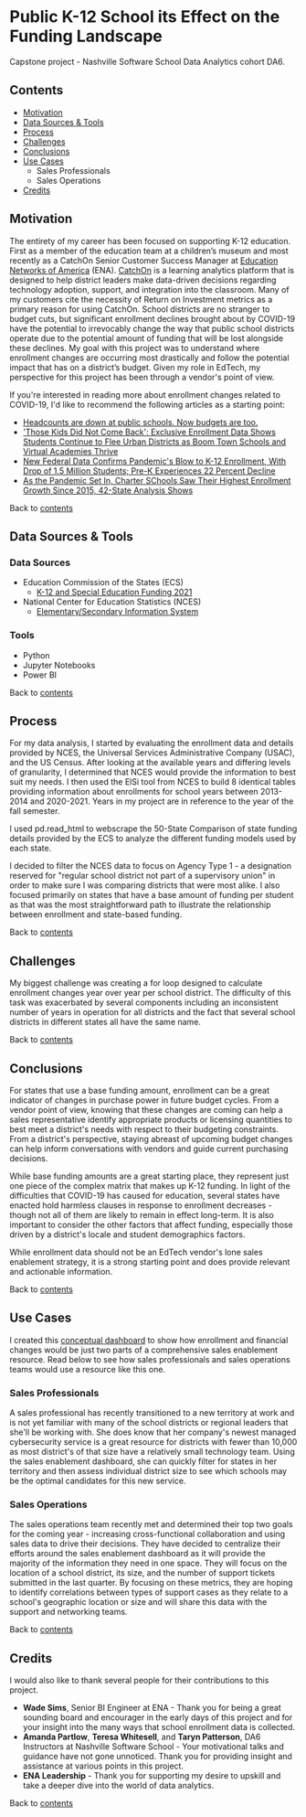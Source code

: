 # Public K-12 School its Effect on the Funding Landscape
Capstone project - Nashville Software School Data Analytics cohort DA6.
## Contents
* [Motivation](#header)
* [Data Sources & Tools](#header)
* [Process](#header)
* [Challenges](#header)
* [Conclusions](#header)
* [Use Cases](#header)
    * Sales Professionals
    * Sales Operations
* [Credits](#header)

## Motivation
The entirety of my career has been focused on supporting K-12 education. First as a member of the education team at a children’s museum and most recently as a CatchOn Senior Customer Success Manager at [Education Networks of America](https://www.ena.com/) (ENA). [CatchOn](https://www.lightspeedsystems.com/solutions/lightspeed-analytics/) is a learning analytics platform that is designed to help district leaders make data-driven decisions regarding technology adoption, support, and integration into the classroom. Many of my customers cite the necessity of Return on Investment metrics as a primary reason for using CatchOn. School districts are no stranger to budget cuts, but significant enrollment declines brought about by COVID-19 have the potential to irrevocably change the way that public school districts operate due to the potential amount of funding that will be lost alongside these declines. My goal with this project was to understand where enrollment changes are occurring most drastically and follow the potential impact that has on a district’s budget. Given my role in EdTech, my perspective for this project has been through a vendor's point of view.

If you're interested in reading more about enrollment changes related to COVID-19, I'd like to recommend the following articles as a starting point:
* [Headcounts are down at public schools. Now budgets are too.](https://apnews.com/article/covid-health-business-race-and-ethnicity-oakland-5d8956fa47149651dc09c506627c8bab)
* ['Those Kids Did Not Come Back': Exclusive Enrollment Data Shows Students Continue to Flee Urban Districts as Boom Town Schools and Virtual Academies Thrive](https://www.the74million.org/article/covid-school-enrollment-students-move-away-from-urban-districts-virtual/)
* [New Federal Data Confirms Pandemic's Blow to K-12 Enrollment, With Drop of 1.5 Million Students; Pre-K Experiences 22 Percent Decline](https://www.the74million.org/article/public-school-enrollment-down-3-percent-worst-century/)
* [As the Pandemic Set In, Charter SChools Saw Their Highest Enrollment Growth Since 2015, 42-State Analysis Shows](https://www.the74million.org/as-the-pandemic-set-in-charter-schools-saw-their-highest-enrollment-growth-since-2015-42-state-analysis-shows/)

Back to [contents](#header)

## Data Sources & Tools
### Data Sources
* Education Commission of the States (ECS)
    * [K-12 and Special Education Funding 2021](https://reports.ecs.org/comparisons/k-12-and-special-education-funding-2021)
* National Center for Education Statistics (NCES)
    * [Elementary/Secondary Information System](https://nces.ed.gov/ccd/elsi/)
### Tools
* Python
* Jupyter Notebooks
* Power BI

Back to [contents](#header)

## Process
For my data analysis, I started by evaluating the enrollment data and details provided by NCES, the Universal Services Administrative Company (USAC), and the US Census. After looking at the available years and differing levels of granularity, I determined that NCES would provide the information to best suit my needs. I then used the ElSi tool from NCES to build 8 identical tables providing information about enrollments for school years between 2013-2014 and 2020-2021. Years in my project are in reference to the year of the fall semester.

I used pd.read_html to webscrape the 50-State Comparison of state funding details provided by the ECS to analyze the different funding models used by each state. 

I decided to filter the NCES data to focus on Agency Type 1 - a designation reserved for "regular school district not part of a supervisory union" in order to make sure I was comparing districts that were most alike. I also focused primarily on states that have a base amount of funding per student as that was the most straightforward path to illustrate the relationship between enrollment and state-based funding.

Back to [contents](#header)

## Challenges
My biggest challenge was creating a for loop designed to calculate enrollment changes year over year per school district. The difficulty of this task was exacerbated by several components including an inconsistent number of years in operation for all districts and the fact that several school districts in different states all have the same name.

Back to [contents](#header)

## Conclusions
For states that use a base funding amount, enrollment can be a great indicator of changes in purchase power in future budget cycles. From a vendor point of view, knowing that these changes are coming can help a sales representative identify appropriate products or licensing quantities to best meet a district's needs with respect to their budgeting constraints. From a district's perspective, staying abreast of upcoming budget changes can help inform conversations with vendors and guide current purchasing decisions. 

While base funding amounts are a great starting place, they represent just one piece of the complex matrix that makes up K-12 funding. In light of the difficulties that COVID-19 has caused for education, several states have enacted hold harmless clauses in response to enrollment decreases - though not all of them are likely to remain in effect long-term. It is also important to consider the other factors that affect funding, especially those driven by a district's locale and student demographics factors. 

While enrollment data should not be an EdTech vendor's lone sales enablement strategy, it is a strong starting point and does provide relevant and actionable information. 

Back to [contents](#header)

## Use Cases

I created this [conceptual dashboard](https://app.powerbi.com/groups/me/reports/628ebe50-8199-4c6d-8ce1-8cfd177cfba7/ReportSection920f2b3bcb75ba7040e8) to show how enrollment and financial changes would be just two parts of a comprehensive sales enablement resource. Read below to see how sales professionals and sales operations teams would use a resource like this one.

### Sales Professionals
A sales professional has recently transitioned to a new territory at work and is not yet familiar with many of the school districts or regional leaders that she'll be working with. She does know that her company's newest managed cybersecurity service is a great resource for districts with fewer than 10,000 as most district's of that size have a relatively small technology team. Using the sales enablement dashboard, she can quickly filter for states in her territory and then assess individual district size to see which schools may be the optimal candidates for this new service. 

### Sales Operations
The sales operations team recently met and determined their top two goals for the coming year - increasing cross-functional collaboration and using sales data to drive their decisions. They have decided to centralize their efforts around the sales enablement dashboard as it will provide the majority of the information they need in one space. They will focus on the location of a school district, its size, and the number of support tickets submitted in the last quarter. By focusing on these metrics, they are hoping to identify correlations between types of support cases as they relate to a school's geographic location or size and will share this data with the support and networking teams.

Back to [contents](#header)

## Credits
I would also like to thank several people for their contributions to this project. 
* **Wade Sims**, Senior BI Engineer at ENA - Thank you for being a great sounding board and encourager in the early days of this project and for your insight into the many ways that school enrollment data is collected.
* **Amanda Partlow**, **Teresa Whitesell**, and **Taryn Patterson**, DA6 Instructors at Nashville Software School - Your motivational talks and guidance have not gone unnoticed. Thank you for providing insight and assistance at various points in this project.
* **ENA Leadership** - Thank you for supporting my desire to upskill and take a deeper dive into the world of data analytics.

Back to [contents](#header)